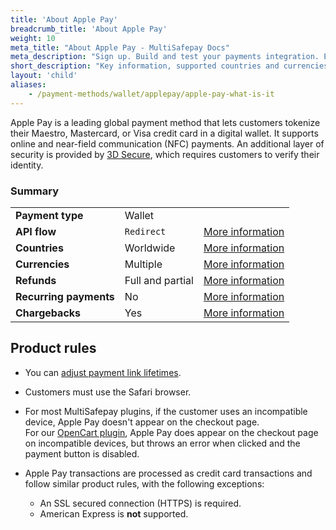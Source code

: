 ```yaml
---
title: 'About Apple Pay'
breadcrumb_title: 'About Apple Pay'
weight: 10
meta_title: "About Apple Pay - MultiSafepay Docs"
meta_description: "Sign up. Build and test your payments integration. Explore our products and services. Use our API Reference, SDKs, and wrappers. Get support."
short_description: "Key information, supported countries and currencies, product rules"
layout: 'child'
aliases:
    - /payment-methods/wallet/applepay/apple-pay-what-is-it
---
```


Apple Pay is a leading global payment method that lets customers tokenize their Maestro, Mastercard, or Visa credit card in a digital wallet. It supports online and near-field communication (NFC) payments. An additional layer of security is provided by [3D Secure](/faq/payment-regulations/about-3d-secure/), which requires customers to verify their identity.

### Summary

|   |   |   |
|---|---|---|
| **Payment type**   | Wallet  | |
| **API flow**  | `Redirect`| [More information](/faq/api/difference-between-direct-and-redirect) |
| **Countries**  | Worldwide  | [More information](https://support.apple.com/en-us/HT207957) |
| **Currencies**  | Multiple | [More information](https://support.apple.com/en-us/HT207957) | 
| **Refunds**  | Full and partial  | [More information](/payment-methods/wallet/applepay/user-guide/processing-refunds/) | 
| **Recurring payments**  | No | [More information](/tools/recurring-payments)  |
| **Chargebacks**  | Yes | [More information](/faq/chargebacks)  |

## Product rules

- You can [adjust payment link lifetimes](/faq/api/adjusting-payment-link-lifetimes/).  

- Customers must use the Safari browser.  

- For most MultiSafepay plugins, if the customer uses an incompatible device, Apple Pay doesn't appear on the checkout page.  
    For our [OpenCart plugin](/integrations/ecommerce-integrations/opencart/), Apple Pay does appear on the checkout page on incompatible devices, but throws an error when clicked and the payment button is disabled.   

- Apple Pay transactions are processed as credit card transactions and follow similar product rules, with the following exceptions:
    - An SSL secured connection (HTTPS) is required.
    - American Express is **not** supported.

